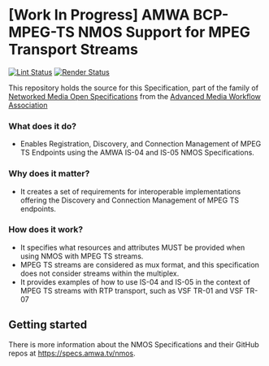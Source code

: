 # \[Work In Progress\] AMWA BCP-MPEG-TS NMOS Support for MPEG Transport Streams

[![Lint Status](https://github.com/AMWA-TV/bcp-mpeg-ts/workflows/Lint/badge.svg)](https://github.com/AMWA-TV/bcp-mpeg-ts/actions?query=workflow%3ALint)
[![Render Status](https://github.com/AMWA-TV/bcp-mpeg-ts/workflows/Render/badge.svg)](https://github.com/AMWA-TV/bcp-mpeg-ts/actions?query=workflow%3ARender)

This repository holds the source for this Specification, part of the family of [Networked Media Open Specifications](https://specs.amwa.tv/nmos) from the [Advanced Media Workflow Association](https://amwa.tv)

<!-- INTRO-START -->

### What does it do?

- Enables Registration, Discovery, and Connection Management of MPEG TS Endpoints using the AMWA IS-04 and IS-05 NMOS Specifications.

### Why does it matter?

- It creates a set of requirements for interoperable implementations offering the Discovery and Connection Management of MPEG TS endpoints.

### How does it work?

- It specifies what resources and attributes MUST be provided when using NMOS with MPEG TS streams.
- MPEG TS streams are considered as mux format, and this specification does not consider streams within the multiplex.
- It provides examples of how to use IS-04 and IS-05 in the context of MPEG TS streams with RTP transport, such as VSF TR-01 and VSF TR-07

<!-- INTRO-END -->

## Getting started

There is more information about the NMOS Specifications and their GitHub repos at <https://specs.amwa.tv/nmos>.
